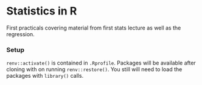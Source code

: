# Statistics in R

First practicals covering material from first stats lecture 
as well as the regression.

### Setup
`renv::activate()` is contained in `.Rprofile`. 
Packages will be available 
after cloning with on running `renv::restore()`. 
You still will need to load the packages with `library()` calls.